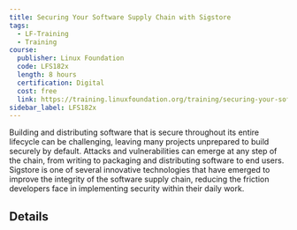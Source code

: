 ```yaml
---
title: Securing Your Software Supply Chain with Sigstore 
tags:
  - LF-Training
  - Training
course:
  publisher: Linux Foundation
  code: LFS182x
  length: 8 hours
  certification: Digital
  cost: free
  link: https://training.linuxfoundation.org/training/securing-your-software-supply-chain-with-sigstore-lfs182x/
sidebar_label: LFS182x
---
```


Building and distributing software that is secure throughout its entire lifecycle can be challenging, leaving many projects unprepared to build securely by default. Attacks and vulnerabilities can emerge at any step of the chain, from writing to packaging and distributing software to end users. Sigstore is one of several innovative technologies that have emerged to improve the integrity of the software supply chain, reducing the friction developers face in implementing security within their daily work.

## Details

<CourseDetails course={frontMatter.course}/>

